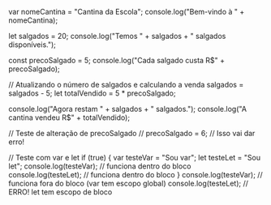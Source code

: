 var nomeCantina = "Cantina da Escola";
console.log("Bem-vindo à " + nomeCantina);

let salgados = 20;
console.log("Temos " + salgados + " salgados disponíveis.");

const precoSalgado = 5;
console.log("Cada salgado custa R$" + precoSalgado);

// Atualizando o número de salgados e calculando a venda
salgados = salgados - 5;
let totalVendido = 5 * precoSalgado;

console.log("Agora restam " + salgados + " salgados.");
console.log("A cantina vendeu R$" + totalVendido);

// Teste de alteração de precoSalgado
// precoSalgado = 6; // Isso vai dar erro!

// Teste com var e let
if (true) {
    var testeVar = "Sou var"; 
    let testeLet = "Sou let"; 
    console.log(testeVar); // funciona dentro do bloco
    console.log(testeLet); // funciona dentro do bloco
}
console.log(testeVar); // funciona fora do bloco (var tem escopo global)
console.log(testeLet); // ERRO! let tem escopo de bloco
